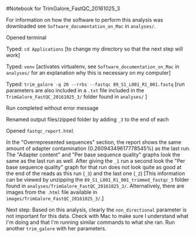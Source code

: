 #Notebook for TrimGalore_FastQC_20161025_3

For information on how the software to perform this analysis was downloaded see `Software_documentation_on_Mac` in `analyses/`.

Opened terminal

Typed: `cd Applications` [to change my directory so that the next step will work]

Typed: `venv` [activates virtualenv, see `Software_documentation_on_Mac` in `analyses/` for an explanation why this is necessary on my computer]

Typed: `trim_galore -q 20 --rrbs --fastqc
 89_S1_L001_R1_001.fastq` [run parameters are also included in a `.txt` file included in the `TrimGalore_FastQC_20161025_3/` folder found in `analyses/` ]

Run completed without error message

Renamed output files/zipped folder by adding `_3` to the end of each

Opened `fastqc_report.html`

In the "Overrepresented sequences" section, the report shows the same amount of adapter contamination (0.26094349617778545%) as the last run. The "Adapter content" and "Per base sequence quality" graphs look the same as the last run as well. After giving the `_1` run a second look the "Per base sequence quality" graph for that run does not look quite as good at the end of the reads as this run (`_3`) and the last one (`_2`) [This information can be viewed by unzipping the `89_S1_L001_R1_001_trimmed_fastqc_3` folder found in `analyses/TrimGalore_FastQC_20161025_3/`. Alternatively, there are images from the `.html` file available in `images/TrimGalore_FastQC_20161025_3/`.]

Next step: Based on this analysis, clearly the `non_directional` parameter is not important for this data. Check with Mac to make sure I understand what I'm doing and that I'm running similar commands to what she ran. Run another `trim_galore` with her parameters.